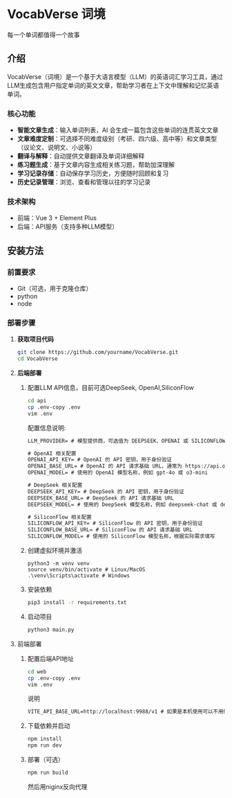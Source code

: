 # VocabVerse 词境
每一个单词都值得一个故事

## 介绍

VocabVerse（词境）是一个基于大语言模型（LLM）的英语词汇学习工具，通过LLM生成包含用户指定单词的英文文章，帮助学习者在上下文中理解和记忆英语单词。

### 核心功能

- **智能文章生成**：输入单词列表，AI 会生成一篇包含这些单词的连贯英文文章
- **文章难度定制**：可选择不同难度级别（考研、四六级、高中等）和文章类型（议论文、说明文、小说等）
- **翻译与解释**：自动提供文章翻译及单词详细解释
- **练习题生成**：基于文章内容生成相关练习题，帮助加深理解
- **学习记录存储**：自动保存学习历史，方便随时回顾和复习
- **历史记录管理**：浏览、查看和管理以往的学习记录

### 技术架构

- 前端：Vue 3 + Element Plus
- 后端：API服务（支持多种LLM模型）

## 安装方法

### 前置要求

- Git（可选，用于克隆仓库）
- python
- node

### 部署步骤

1. **获取项目代码**

   ```bash
   git clone https://github.com/yourname/VocabVerse.git
   cd VocabVerse
   ```

2. **后端部署**

   1. 配置LLM API信息，目前可选DeepSeek, OpenAI,SiliconFlow

      ```bash
      cd api
      cp .env-copy .env
      vim .env
      ```

      配置信息说明:

      ```txt
      LLM_PROVIDER= # 模型提供商，可选值为 DEEPSEEK、OPENAI 或 SILICONFLOW
      
      # OpenAI 相关配置
      OPENAI_API_KEY= # OpenAI 的 API 密钥，用于身份验证
      OPENAI_BASE_URL= # OpenAI 的 API 请求基础 URL，通常为 https://api.openai.com/v1
      OPENAI_MODEL= # 使用的 OpenAI 模型名称，例如 gpt-4o 或 o3-mini
      
      # DeepSeek 相关配置
      DEEPSEEK_API_KEY= # DeepSeek 的 API 密钥，用于身份验证
      DEEPSEEK_BASE_URL= # DeepSeek 的 API 请求基础 URL
      DEEPSEEK_MODEL= # 使用的 DeepSeek 模型名称，例如 deepseek-chat 或 deepseek-coder
      
      # SiliconFlow 相关配置
      SILICONFLOW_API_KEY= # SiliconFlow 的 API 密钥，用于身份验证
      SILICONFLOW_BASE_URL= # SiliconFlow 的 API 请求基础 URL
      SILICONFLOW_MODEL= # 使用的 SiliconFlow 模型名称，根据实际需求填写
      ```

   2. 创建虚拟环境并激活

      ```
      python3 -m venv venv
      source venv/bin/activate # Linux/MacOS
      .\venv\Scripts\activate # Windows
      ```

   3. 安装依赖

      ```bash
      pip3 install -r requirements.txt
      ```

   4. 启动项目

      ```bash
      python3 main.py
      ```


3. 前端部署

   1. 配置后端API地址

      ```bash
      cd web
      cp .env-copy .env
      vim .env
      ```

      说明

      ```txt
      VITE_API_BASE_URL=http://localhost:9988/v1 # 如果是本机使用可以不用修改，如果是服务器，请修改成服务器ip
      ```

    2. 下载依赖并启动

       ```bash
       npm install
       npm run dev
       ```

    3. 部署（可选）

       ```bash
       npm run build
       ```

       然后用niginx反向代理

